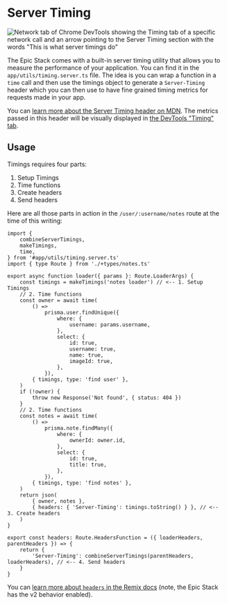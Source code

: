 # Server Timing

![Network tab of Chrome DevTools showing the Timing tab of a specific network call and an arrow pointing to the Server Timing section with the words "This is what server timings do"](https://github.com/epicweb-dev/epic-stack/assets/1500684/e5a28253-8204-43b1-8222-3f287d024ca5)

The Epic Stack comes with a built-in server timing utility that allows you to
measure the performance of your application. You can find it in the
`app/utils/timing.server.ts` file. The idea is you can wrap a function in a
`time` call and then use the timings object to generate a `Server-Timing` header
which you can then use to have fine grained timing metrics for requests made in
your app.

You can
[learn more about the Server Timing header on MDN](https://developer.mozilla.org/en-US/docs/Web/HTTP/Headers/Server-Timing).
The metrics passed in this header will be visually displayed in
[the DevTools "Timing" tab](https://developer.chrome.com/docs/devtools/network/reference/#timing).

## Usage

Timings requires four parts:

1. Setup Timings
2. Time functions
3. Create headers
4. Send headers

Here are all those parts in action in the `/user/:username/notes` route at the
time of this writing:

```tsx
import {
	combineServerTimings,
	makeTimings,
	time,
} from '#app/utils/timing.server.ts'
import { type Route } from './+types/notes.ts'

export async function loader({ params }: Route.LoaderArgs) {
	const timings = makeTimings('notes loader') // <-- 1. Setup Timings
	// 2. Time functions
	const owner = await time(
		() =>
			prisma.user.findUnique({
				where: {
					username: params.username,
				},
				select: {
					id: true,
					username: true,
					name: true,
					imageId: true,
				},
			}),
		{ timings, type: 'find user' },
	)
	if (!owner) {
		throw new Response('Not found', { status: 404 })
	}
	// 2. Time functions
	const notes = await time(
		() =>
			prisma.note.findMany({
				where: {
					ownerId: owner.id,
				},
				select: {
					id: true,
					title: true,
				},
			}),
		{ timings, type: 'find notes' },
	)
	return json(
		{ owner, notes },
		{ headers: { 'Server-Timing': timings.toString() } }, // <-- 3. Create headers
	)
}

export const headers: Route.HeadersFunction = ({ loaderHeaders, parentHeaders }) => {
	return {
		'Server-Timing': combineServerTimings(parentHeaders, loaderHeaders), // <-- 4. Send headers
	}
}
```

You can
[learn more about `headers` in the Remix docs](https://remix.run/docs/en/main/route/headers)
(note, the Epic Stack has the v2 behavior enabled).
